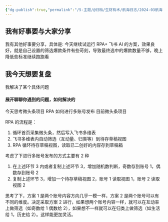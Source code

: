 ```yaml
---
{"dg-publish":true,"permalink":"/5-主题/@归档/生财有术/航海日志/2024-03航海「RPA提效」/航海日志-RPA提效-2024-03-26/","tags":["生财有术","航海日志","RPA提效"],"noteIcon":"1","created":"2024-03-26","updated":"2024-04-10"}
---
```


## 我有好事要与大家分享
我有其他好事要分享，具体是: 今天继续试运行 RPA+ 飞书 AI 的方案，效果良好，就是自己设置的筛选爆款条件有些苛刻，导致最终选中的爆款数量不够，晚上降低些标准继续跑跑看

## 我今天想要复盘 
我解决了某个具体问题

#### 展开聊聊你遇到的问题，如何解决的
今天思考微头条项目 RPA 如何进行多账号发布 目前微头条项目 

RPA 的流程是：
1. 循环首页采集微头条，然后写入飞书多维表 
2. 飞书多维表内自动筛选（互动量、归类等）到待存草稿视图
3. RPA 循环待存草稿视图，读取已二创好的内容存到草稿箱 

考虑了下进行多账号发布的方式主要有 2 种 
1. 在上述环节 3 内或者复制上述环节 3，增加随机数判断，奇数存到账号 1，偶数存到账号 2 
2. 复制上述环节 3，增加一个待存草稿视图 2，账号 1 读取视图 1，账号 2 读取视图 2 

思考了下，方案 1 是两个账号内容方向几乎一模一样，方案 2 是两个账号可以有不同的维度。决定采取方案 2 进行，如果想两个账号内容一样，就可以在互动率上做筛选（如奇数给 1 偶数给 2），如果想不一样就可以在归类上做筛选（如生活给 1，历史给 2）。这样能更加灵活。